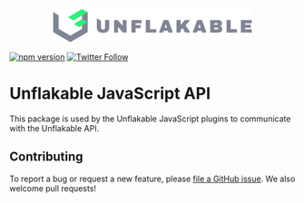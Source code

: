 <p align="center">
  <a href="https://unflakable.com" target="_blank" rel="noopener" align="center">
    <img src="https://github.com/unflakable/unflakable-javascript/blob/main/images/logo.svg?raw=true" width="350" alt="Unflakable" />
  </a>
</p>

[![npm version](https://img.shields.io/npm/v/@unflakable/js-api.svg)](https://www.npmjs.com/package/@unflakable/js-api)
[![Twitter Follow](https://img.shields.io/twitter/url?label=%40unflakable&style=social&url=https%3A%2F%2Ftwitter.com%2Fintent%2Ffollow%3Fscreen_name%3Dunflakable)](https://twitter.com/intent/follow?screen_name=unflakable)

# Unflakable JavaScript API

This package is used by the Unflakable JavaScript plugins to communicate with the Unflakable API.

## Contributing

To report a bug or request a new feature, please
[file a GitHub issue](https://github.com/unflakable/unflakable-javascript/issues).
We also welcome pull requests!
